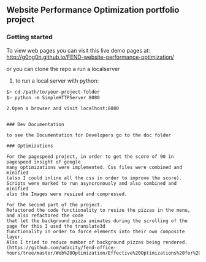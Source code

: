 ## Website Performance Optimization portfolio project

### Getting started
To view web pages you can visit this live demo pages at:
  http://g0ng0n.github.io/FEND-website-performance-optimization/

or you can clone the repo a run a localserver

1. to run a local server with python:

  ```bash
  $> cd /path/to/your-project-folder
  $> python -m SimpleHTTPServer 8080
  ```
  ```
2.Open a browser and visit localhost:8080


### Dev Documentation

to see the Documentation for Developers go to the doc folder

### Optimizations

For the pagespeed project, in order to get the score of 90 in pagespeed insight of google
many optimizations were implemented. Css files were combined and minified
(also I could inline all the css in order to improve the score).
Scripts were marked to run asyncronously and also combined and minified
also the Images were resized and compressed.

For the second part of the project.
Refactored the code functionality to resize the pizzas in the menu, and also refactored the code
that let the background pizza animates during the scrolling of the page for this I used the translate3d
functionality in order to force elements into their own composite layer.
Also I tried to reduce number of background pizzas being rendered.
(https://github.com/udacity/fend-office-hours/tree/master/Web%20Optimization/Effective%20Optimizations%20for%2060%20FPS)
